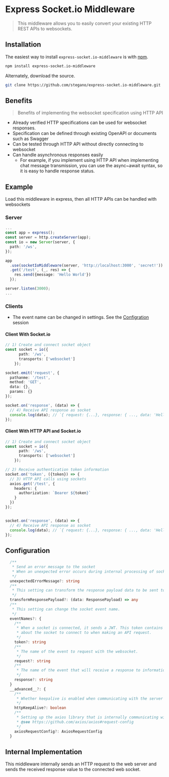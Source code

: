 # Express Socket.io Middleware
> This middleware allows you to easily convert your existing HTTP REST APIs to websockets.

## Installation

The easiest way to install `express-socket.io-middleware` is with [npm](https://www.npmjs.com/package/express-socket.io-middleware).

```bash
npm install express-socket.io-middleware
```

Alternately, download the source.

```bash
git clone https://github.com/stegano/express-socket.io-middleware.git
```

## Benefits
> Benefits of implementing the websocket specification using HTTP API
* Already verified HTTP specifications can be used for websocket responses.
* Specification can be defined through existing OpenAPI or documents such as Swagger
* Can be tested through HTTP API without directly connecting to websocket
* Can handle asynchronous responses easily
   * For example, if you implement using HTTP API when implementing chat message transmission, you can use the async~await syntax, so it is easy to handle response status.

## Example
Load this middleware in express, then all HTTP APIs can be handled with websockets
### Server
```ts
...
const app = express();
const server = http.createServer(app);
const io = new Server(server, { 
  path: '/ws',
});

app
  .use(socketIoMiddleware(server, 'http://localhost:3000', 'secret!'))
  .get('/test', (_, res) => {
    res.send({message: 'Hello World'})
  });

server.listen(3000);
...
```

### Clients
* The event name can be changed in settings. See the [Configration](#configuration) session
#### Client With Socket.io
```ts
// 1) Create and connect socket object
const socket = io({
      path: '/ws',
      transports: ['websocket']
    });

socket.emit('request', {
  pathanme: '/test',
  method: 'GET',
  data: {},
  params: {}
});

socket.on('response', (data) => {
  // 4) Receive API response as socket
  console.log(data); // `{ request: {...}, response: { ..., data: 'Hello World' }} }`
});
```

#### Client With HTTP API and Socket.io
```ts
// 1) Create and connect socket object
const socket = io({
      path: '/ws',
      transports: ['websocket']
    });

// 2) Receive authentication token information
socket.on('token', ({token}) => {
  // 3) HTTP API calls using sockets
  axios.get('/test', {
    headers: {
      authorization: `Bearer ${token}`
    }
  })
});


socket.on('response', (data) => {
  // 4) Receive API response as socket
  console.log(data); // `{ request: {...}, response: { ..., data: 'Hello World' }} }`
});
```

## Configuration
```ts
  /**
   * Send an error message to the socket
   * When an unexpected error occurs during internal processing of socketIoMiddleware.
   */
  unexpectedErrorMessage?: string
  /**
   * This setting can transform the response payload data to be sent to the socket.
   */
  transformResponsePayload?: (data: ResponsePayload) => any
  /**
   * This setting can change the socket event name.
   */
  eventNames?: {
    /**
     * When a socket is connected, it sends a JWT. This token contains authentication information
     * about the socket to connect to when making an API request.
     */
    token?: string
    /**
     * The name of the event to request with the websocket.
     */
    request?: string
    /**
     * The name of the event that will receive a response to information requested by the websocket.
     */
    response?: string
  }
  __advanced__?: {
    /**
     * Whether keepalive is enabled when communicating with the server internally
     */
    httpKeepAlive?: boolean
    /**
     * Setting up the axios library that is internally communicating with the server
     * @see https://github.com/axios/axios#request-config
     */
    axiosRequestConfig?: AxiosRequestConfig
  }
```

## Internal Implementation
This middleware internally sends an HTTP request to the web server and sends the received response value to the connected web socket.
